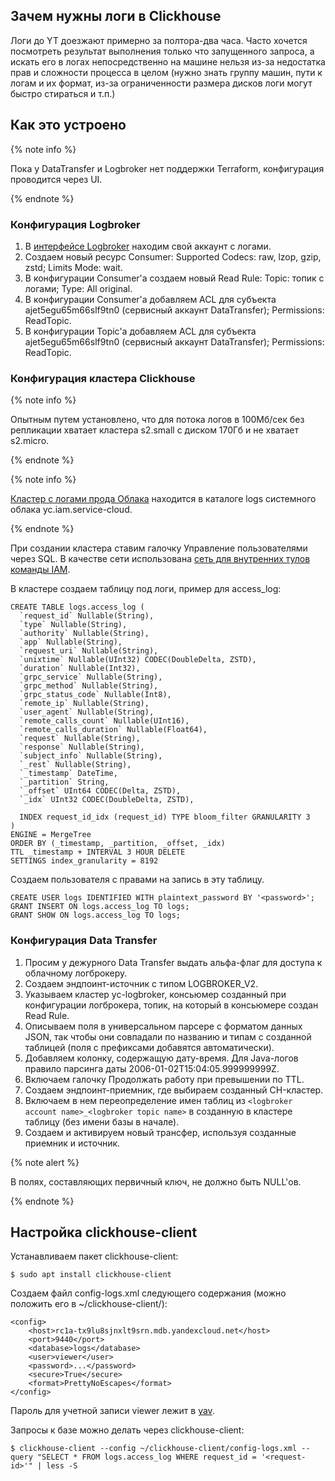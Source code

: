 ## Зачем нужны логи в Clickhouse

Логи до YT доезжают примерно за полтора-два часа. Часто хочется посмотреть результат выполнения только что запущенного
запроса, а искать его в логах непосредственно на машине нельзя из-за недостатка прав и сложности процесса в целом
(нужно знать группу машин, пути к логам и их формат, из-за ограниченности размера дисков логи могут быстро стираться
и т.п.)

## Как это устроено

{% note info %}

Пока у DataTransfer и Logbroker нет поддержки Terraform, конфигурация проводится через UI.

{% endnote %}

### Конфигурация Logbroker

1. В [интерфейсе Logbroker](https://logbroker.cloud.yandex.ru/yc-logbroker/accounts) находим свой аккаунт с логами.
2. Создаем новый ресурс Consumer: Supported Codecs: raw, lzop, gzip, zstd; Limits Mode: wait.
3. В конфигурации Consumer'а создаем новый Read Rule: Topic: топик с логами; Type: All original.
4. В конфигурации Consumer'а добавляем ACL для субъекта ajet5egu65m66slf9tn0 (сервисный аккаунт DataTransfer);
   Permissions: ReadTopic.
5. В конфигурации Topic'а добавляем ACL для субъекта ajet5egu65m66slf9tn0 (сервисный аккаунт DataTransfer);
   Permissions: ReadTopic.

### Конфигурация кластера Clickhouse

{% note info %}

Опытным путем установлено, что для потока логов в 100Мб/сек без репликации хватает кластера s2.small с диском 170Гб и не
хватает s2.micro.

{% endnote %}

{% note info %}

[Кластер с логами прода Облака](https://console.cloud.yandex.ru/folders/b1gpagj693mc3m3krqg3/managed-clickhouse/cluster/c9qm3hq1a1rchepfsokt)
находится в каталоге logs системного облака yc.iam.service-cloud.

{% endnote %}

При создании кластера ставим галочку Управление пользователями через SQL. В качестве сети использована [сеть для
внутренних тулов команды IAM](/).

В кластере создаем таблицу под логи, пример для access_log:
```
CREATE TABLE logs.access_log (
  `request_id` Nullable(String),
  `type` Nullable(String),
  `authority` Nullable(String),
  `app` Nullable(String),
  `request_uri` Nullable(String),
  `unixtime` Nullable(UInt32) CODEC(DoubleDelta, ZSTD),
  `duration` Nullable(Int32),
  `grpc_service` Nullable(String),
  `grpc_method` Nullable(String),
  `grpc_status_code` Nullable(Int8),
  `remote_ip` Nullable(String),
  `user_agent` Nullable(String),
  `remote_calls_count` Nullable(UInt16),
  `remote_calls_duration` Nullable(Float64),
  `request` Nullable(String),
  `response` Nullable(String),
  `subject_info` Nullable(String),
  `_rest` Nullable(String),
  `_timestamp` DateTime,
  `_partition` String,
  `_offset` UInt64 CODEC(Delta, ZSTD),
  `_idx` UInt32 CODEC(DoubleDelta, ZSTD),
  
  INDEX request_id_idx (request_id) TYPE bloom_filter GRANULARITY 3
)
ENGINE = MergeTree
ORDER BY (_timestamp, _partition, _offset, _idx)
TTL _timestamp + INTERVAL 3 HOUR DELETE
SETTINGS index_granularity = 8192
```

Создаем пользователя с правами на запись в эту таблицу.

```
CREATE USER logs IDENTIFIED WITH plaintext_password BY '<password>';
GRANT INSERT ON logs.access_log TO logs;
GRANT SHOW ON logs.access_log TO logs;
```

### Конфигурация Data Transfer

1. Просим у дежурного Data Transfer выдать альфа-флаг для доступа к облачному логброкеру.
2. Создаем эндпоинт-источник с типом LOGBROKER_V2.
3. Указываем кластер yc-logbroker, консьюмер созданный при конфигурации логброкера, топик, на который в консьюмере
   создан Read Rule.
4. Описываем поля в универсальном парсере с форматом данных JSON, так чтобы они совпадали по названию и типам с
   созданной таблицей (поля с префиксами добавятся автоматически).
5. Добавляем колонку, содержащую дату-время. Для Java-логов правило парсинга даты 2006-01-02T15:04:05.999999999Z.
6. Включаем галочку Продолжать работу при превышении по TTL.
7. Создаем эндпоинт-приемник, где выбираем созданный CH-кластер.
8. Включаем в нем переопределение имен таблиц из `<logbroker account name>_<logbroker topic name>` в созданную в кластере
   таблицу (без имени базы в начале).
9. Создаем и активируем новый трансфер, используя созданные приемник и источник.

{% note alert %}

В полях, составляющих первичный ключ, не должно быть NULL'ов.

{% endnote %}

## Настройка clickhouse-client

Устанавливаем пакет clickhouse-client:
```
$ sudo apt install clickhouse-client
```

Создаем файл config-logs.xml следующего содержания (можно положить его в ~/clickhouse-client/):
```
<config>
    <host>rc1a-tx9lu8sjnxlt9srn.mdb.yandexcloud.net</host>
    <port>9440</port>
    <database>logs</database>
    <user>viewer</user>
    <password>...</password>
    <secure>True</secure>
    <format>PrettyNoEscapes</format>
</config>
```

Пароль для учетной записи viewer лежит в [yav](https://yav.yandex-team.ru/secret/sec-01fe890pmjrs07p9482zetacgh/explore/version/head).

Запросы к базе можно делать через clickhouse-client:
```
$ clickhouse-client --config ~/clickhouse-client/config-logs.xml --query "SELECT * FROM logs.access_log WHERE request_id = '<request-id>'" | less -S
```
